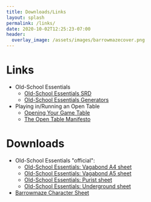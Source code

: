 ```yaml
---
title: Downloads/Links
layout: splash
permalink: /links/
date: 2020-10-02T12:25:23-07:00
header:
  overlay_image: /assets/images/barrowmazecover.png
---
```


# Links

- Old-School Essentials
  - [Old-School Essentials SRD](https://oldschoolessentials.necroticgnome.com/srd/index.php/Main_Page)
  - [Old-School Essentials Generators](https://oldschoolessentials.necroticgnome.com/generators/)
- Playing in/Running an Open Table
  - [Opening Your Game Table](https://thealexandrian.net/wordpress/1223/roleplaying-games/opening-your-game-table)
  - [The Open Table Manifesto](https://thealexandrian.net/wordpress/38643/roleplaying-games/open-table-manifesto)


# Downloads

- Old-School Essentials "official":
  - [Old-School Essentials: Vagabond A4 sheet](./downloads/Old-School_Essentials_-_Vagabond_Character_Sheet_A4_v2.pdf)
  - [Old-School Essentials: Vagabond A5 sheet](./downloads/Old-School_Essentials_-_Vagabond_Character_Sheet_A5_v2.pdf)
  - [Old-School Essentials: Purist sheet](./downloads/Old-School_Essentials_Purist_Character_Sheet.pdf)
  - [Old-School Essentials: Underground sheet](./downloads/Old-School_Essentials_Underground_Character_Sheet.pdf)
- [Barrowmaze Character Sheet](./downloads/BarrowmazeSheet.pdf)
